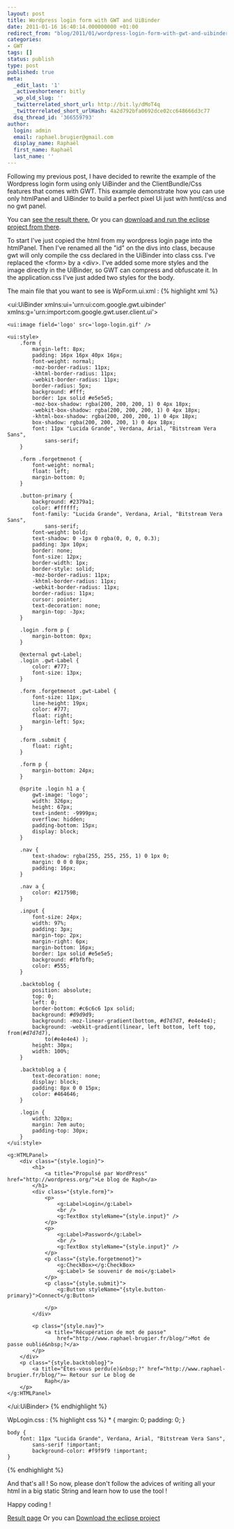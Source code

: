 ```yaml
---
layout: post
title: Wordpress login form with GWT and UiBinder
date: 2011-01-16 16:40:14.000000000 +01:00
redirect_from: "blog/2011/01/wordpress-login-form-with-gwt-and-uibinder/"
categories:
- GWT
tags: []
status: publish
type: post
published: true
meta:
  _edit_last: '1'
  _activeshortener: bitly
  _wp_old_slug: ''
  _twitterrelated_short_url: http://bit.ly/dMoT4q
  _twitterrelated_short_urlHash: 4a2d792bfa0692dce02cc648666d3c77
  dsq_thread_id: '366559793'
author:
  login: admin
  email: raphael.brugier@gmail.com
  display_name: Raphaël
  first_name: Raphaël
  last_name: ''
---
```

Following my previous post, I have decided to rewrite the example of the Wordpress login form using only UiBinder and the ClientBundle/Css features that comes with GWT. This example demonstrate how you can use only htmlPanel and UiBinder to build a perfect pixel Ui just with hmtl/css and no gwt panel.

You can [see the result there.](http://www.raphael-brugier.fr/public/gwt/wpLogin/WpLogin.html) Or you can [download and run the eclipse project from there](http://www.raphael-brugier.fr/public/gwt/wpLogin/wpLogin.zip).

To start I've just copied the html from my wordpress login page into the htmlPanel. Then I've renamed all the "id" on the divs into class, because gwt will only compile the css declared in the UiBinder into class css. I've replaced the &lt;form&gt; by a &lt;div&gt;. I've added some more styles and the image directly in the UiBinder, so GWT can compress and obfuscate it. In the application.css I've just added two styles for the body.

The main file that you want to see is WpForm.ui.xml :
{% highlight xml %}
<?xml version="1.0" encoding="UTF-8"?>
<!DOCTYPE ui:UiBinder SYSTEM "http://dl.google.com/gwt/DTD/xhtml.ent">
<ui:UiBinder xmlns:ui='urn:ui:com.google.gwt.uibinder'
	xmlns:g='urn:import:com.google.gwt.user.client.ui'>

	<ui:image field='logo' src='logo-login.gif' />

	<ui:style>
		.form {
			margin-left: 8px;
			padding: 16px 16px 40px 16px;
			font-weight: normal;
			-moz-border-radius: 11px;
			-khtml-border-radius: 11px;
			-webkit-border-radius: 11px;
			border-radius: 5px;
			background: #fff;
			border: 1px solid #e5e5e5;
			-moz-box-shadow: rgba(200, 200, 200, 1) 0 4px 18px;
			-webkit-box-shadow: rgba(200, 200, 200, 1) 0 4px 18px;
			-khtml-box-shadow: rgba(200, 200, 200, 1) 0 4px 18px;
			box-shadow: rgba(200, 200, 200, 1) 0 4px 18px;
			font: 11px "Lucida Grande", Verdana, Arial, "Bitstream Vera Sans",
				sans-serif;
		}
		
		.form .forgetmenot {
			font-weight: normal;
			float: left;
			margin-bottom: 0;
		}
		
		.button-primary {
			background: #2379a1;
			color: #ffffff;
			font-family: "Lucida Grande", Verdana, Arial, "Bitstream Vera Sans",
				sans-serif;
			font-weight: bold;
			text-shadow: 0 -1px 0 rgba(0, 0, 0, 0.3);
			padding: 3px 10px;
			border: none;
			font-size: 12px;
			border-width: 1px;
			border-style: solid;
			-moz-border-radius: 11px;
			-khtml-border-radius: 11px;
			-webkit-border-radius: 11px;
			border-radius: 11px;
			cursor: pointer;
			text-decoration: none;
			margin-top: -3px;
		}
		
		.login .form p {
			margin-bottom: 0px;
		}
		
		@external gwt-Label;
		.login .gwt-Label {
			color: #777;
			font-size: 13px;
		}
		
		.form .forgetmenot .gwt-Label {
			font-size: 11px;
			line-height: 19px;
			color: #777;
			float: right;
			margin-left: 5px;
		}
		
		.form .submit {
			float: right;
		}
		
		.form p {
			margin-bottom: 24px;
		}
		
		@sprite .login h1 a {
			gwt-image: 'logo';
			width: 326px;
			height: 67px;
			text-indent: -9999px;
			overflow: hidden;
			padding-bottom: 15px;
			display: block;
		}
		
		.nav {
			text-shadow: rgba(255, 255, 255, 1) 0 1px 0;
			margin: 0 0 0 8px;
			padding: 16px;
		}
		
		.nav a {
			color: #21759B;
		}
		
		.input {
			font-size: 24px;
			width: 97%;
			padding: 3px;
			margin-top: 2px;
			margin-right: 6px;
			margin-bottom: 16px;
			border: 1px solid #e5e5e5;
			background: #fbfbfb;
			color: #555;
		}
		
		.backtoblog {
			position: absolute;
			top: 0;
			left: 0;
			border-bottom: #c6c6c6 1px solid;
			background: #d9d9d9;
			background: -moz-linear-gradient(bottom, #d7d7d7, #e4e4e4);
			background: -webkit-gradient(linear, left bottom, left top, from(#d7d7d7),
				to(#e4e4e4) );
			height: 30px;
			width: 100%;
		}
		
		.backtoblog a {
			text-decoration: none;
			display: block;
			padding: 8px 0 0 15px;
			color: #464646;
		}
		
		.login {
			width: 320px;
			margin: 7em auto;
			padding-top: 30px;
		}
	</ui:style>

	<g:HTMLPanel>
		<div class="{style.login}">
			<h1>
				<a title="Propulsé par WordPress" href="http://wordpress.org/">Le blog de Raph</a>
			</h1>
			<div class="{style.form}">
				<p>
					<g:Label>Login</g:Label>
					<br />
					<g:TextBox styleName="{style.input}" />
				</p>
				<p>
					<g:Label>Password</g:Label>
					<br />
					<g:TextBox styleName="{style.input}" />
				</p>
				<p class="{style.forgetmenot}">
					<g:CheckBox></g:CheckBox>
					<g:Label> Se souvenir de moi</g:Label>
				</p>
				<p class="{style.submit}">
					<g:Button styleName="{style.button-primary}">Connect</g:Button>

				</p>
			</div>

			<p class="{style.nav}">
				<a title="Récupération de mot de passe"
					href="http://www.raphael-brugier.fr/blog/">Mot de passe oublié&nbsp;?</a>
			</p>
		</div>
		<p class="{style.backtoblog}">
			<a title="Êtes-vous perdu(e)&nbsp;?" href="http://www.raphael-brugier.fr/blog/">← Retour sur Le blog de
				Raph</a>
		</p>
	</g:HTMLPanel>
</ui:UiBinder>
{% endhighlight %}

WpLogin.css  :
{% highlight css %}
    * {
        margin: 0;
        padding: 0;
    }
    
    body {
        font: 11px "Lucida Grande", Verdana, Arial, "Bitstream Vera Sans",
            sans-serif !important;
            background-color: #f9f9f9 !important;
    }
{% endhighlight %}

And that's all !  So now, please don't follow the advices of writing all your html in a big static String and learn how to use the tool !

Happy coding !

[Result page](http://www.raphael-brugier.fr/public/gwt/wpLogin/WpLogin.html) Or you can [Download the eclipse project](http://www.raphael-brugier.fr/public/gwt/wpLogin/wpLogin.zip)